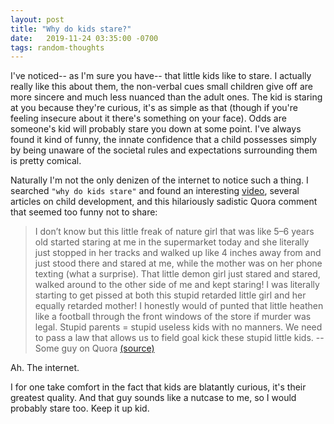 ```yaml
---
layout: post
title: "Why do kids stare?"
date:   2019-11-24 03:35:00 -0700
tags: random-thoughts
---
```


I've noticed-- as I'm sure you have-- that little kids like to stare.  I actually really like this about them, the non-verbal cues small children give off are more sincere and much less nuanced than the adult ones.  The kid is staring at you because they're curious, it's as simple as that (though if you're feeling insecure about it there's something on your face). Odds are someone's kid will probably stare you down at some point. I've always found it kind of funny, the innate confidence that a child possesses simply by being unaware of the societal rules and expectations surrounding them is pretty comical.

Naturally I'm not the only denizen of the internet to notice such a thing.  I searched `"why do kids stare"` and found an interesting [video](https://youtu.be/aR6pURirUCE), several articles on child development, and this hilariously sadistic Quora comment that seemed too funny not to share:

> I don’t know but this little freak of nature girl that was like 5–6 years old started staring at me in the supermarket today and she literally just stopped 
> in her tracks and walked up like 4 inches away from and just stood there and stared at me, while the mother was on her phone texting (what a surprise). 
> That little demon girl just stared and stared, walked around to the other side of me and kept staring! I was literally starting to get pissed at both this 
> stupid retarded little girl and her equally retarded mother! I honestly would of punted that little heathen like a football through the front windows of 
> the store if murder was legal. Stupid parents = stupid useless kids with no manners. We need to pass a law that allows us to field goal kick these stupid 
> little kids.
> -- Some guy on Quora
[(source)](https://www.quora.com/Why-do-kids-like-to-stare)

Ah. The internet.

I for one take comfort in the fact that kids are blatantly curious, it's their greatest quality.  And that guy sounds like a nutcase to me, so I would probably stare too.  Keep it up kid.
